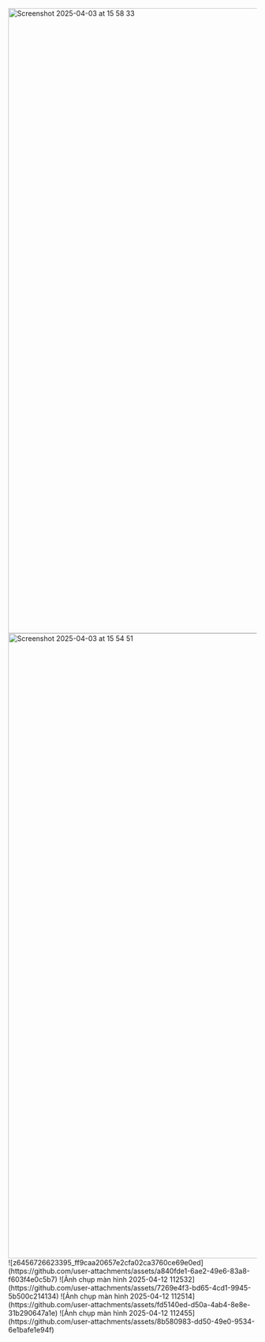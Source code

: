 <img width="1264" alt="Screenshot 2025-04-03 at 15 58 33" src="https://github.com/user-attachments/assets/acf9953a-d604-4920-837d-65dd59943b3d" />
<img width="1264" alt="Screenshot 2025-04-03 at 15 54 51" src="https://github.com/user-attachments/assets/8742380c-83d0-4758-8101-51fd59c5d0fa" />
![z6456726623395_ff9caa20657e2cfa02ca3760ce69e0ed](https://github.com/user-attachments/assets/a840fde1-6ae2-49e6-83a8-f603f4e0c5b7)
![Ảnh chụp màn hình 2025-04-12 112532](https://github.com/user-attachments/assets/7269e4f3-bd65-4cd1-9945-5b500c214134)
![Ảnh chụp màn hình 2025-04-12 112514](https://github.com/user-attachments/assets/fd5140ed-d50a-4ab4-8e8e-31b290647a1e)
![Ảnh chụp màn hình 2025-04-12 112455](https://github.com/user-attachments/assets/8b580983-dd50-49e0-9534-6e1bafe1e94f)
